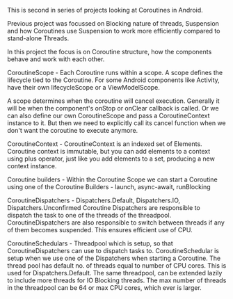 This is second in series of projects looking at Coroutines in Android.

Previous project was focussed on Blocking nature of threads, Suspension and how 
Coroutines use Suspension to work more efficiently compared to stand-alone Threads.

In this project the focus is on Coroutine structure, how the components behave and 
work with each other. 

CoroutineScope -
Each Coroutine runs within a scope. A scope defines the lifecycle tied to the Coroutine. For some 
Android components like Activity, have their own lifecycleScope or a ViewModelScope.

A scope determines when the coroutine will cancel execution. Generally it will be when the component's 
onStop or onClear callback is called. Or we can also define our own CoroutineScope and pass a 
CoroutineContext instance to it. But then we need to explicitly call its cancel function when we 
don't want the coroutine to execute anymore. 

CoroutineContext -
CoroutineContext is an indexed set of Elements. Coroutine context is immutable, but you can add 
elements to a context using plus operator, just like you add elements to a set, producing a new 
context instance. 

Coroutine builders -
Within the Coroutine Scope we can start a Coroutine using one of the Coroutine Builders -
launch, async-await, runBlocking

CoroutineDispatchers -
Dispatchers.Default, Dispatchers.IO, Dispatchers.Unconfirmed
Coroutine Dispatchers are responsible to dispatch the task to one of the threads of the threadpool. 
CoroutineDispatchers are also responsible to switch between threads if any of them becomes suspended. 
This ensures efficient use of CPU. 

CoroutineSchedulars -
Threadpool which is setup, so that CoroutineDispatchers can use to dispatch tasks to. CoroutineSchedular 
is setup when we use one of the Dispatchers when starting a Coroutine. The thread pool has default 
no. of threads equal to number of CPU cores. This is used for Dispatchers.Default. The same threadpool, 
can be extended lazily to include more threads for IO Blocking threads. The max number of threads 
in the threadpool can be 64 or max CPU cores, which ever is larger. 
